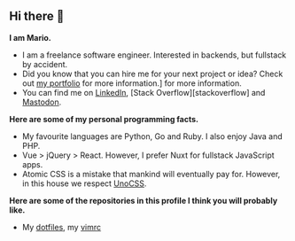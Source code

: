 ## Hi there 👋

**I am Mario.**
* I am a freelance software engineer. Interested in backends, but fullstack by accident.
* Did you know that you can hire me for your next project or idea? Check out [my portfolio](https://portfolio-git-main-marios-projects-b26ec75a.vercel.app/) for more information.] for more information.
* You can find me on [LinkedIn][linkedin], [Stack Overflow][stackoverflow] and [Mastodon][mastodon].

**Here are some of my personal programming facts.**
* My favourite languages are Python, Go and Ruby. I also enjoy Java and PHP.
* Vue > jQuery > React. However, I prefer Nuxt for fullstack JavaScript apps.
* Atomic CSS is a mistake that mankind will eventually pay for. However, in this house we respect [UnoCSS].

**Here are some of the repositories in this profile I think you will probably like.**
* My [dotfiles][dotfiles], my [vimrc][vimrc]

[dotfiles]: https://github.com/darkmariod/dotfiles
[linkedin]: https://www.linkedin.com/in/mario-pazmi%C3%B1o-a47372171/
[mastodon]: https://fosstodon.org/@danirod
[unocss]: http://unocss.dev/
[vimrc]: https://github.com/darkmariod/vimrc
